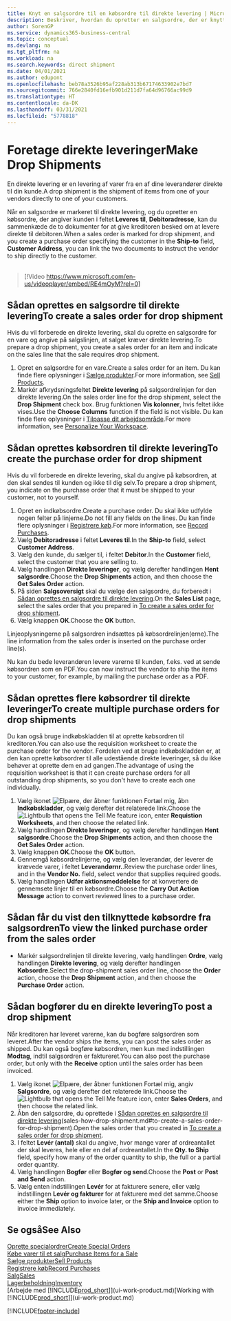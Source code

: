 ```yaml
---
title: Knyt en salgsordre til en købsordre til direkte levering | Microsoft Docs
description: Beskriver, hvordan du opretter en salgsordre, der er knyttet til en købsordre for at muliggøre levering direkte fra leverandøren til kunden.
author: SorenGP
ms.service: dynamics365-business-central
ms.topic: conceptual
ms.devlang: na
ms.tgt_pltfrm: na
ms.workload: na
ms.search.keywords: direct shipment
ms.date: 04/01/2021
ms.author: edupont
ms.openlocfilehash: beb78a3526b95af228ab313b67174633902e7bd7
ms.sourcegitcommit: 766e2840fd16efb901d211d7fa64d96766ac99d9
ms.translationtype: HT
ms.contentlocale: da-DK
ms.lasthandoff: 03/31/2021
ms.locfileid: "5778818"
---
```

# <a name="make-drop-shipments"></a><span data-ttu-id="42a06-103">Foretage direkte leveringer</span><span class="sxs-lookup"><span data-stu-id="42a06-103">Make Drop Shipments</span></span>

<span data-ttu-id="42a06-104">En direkte levering er en levering af varer fra en af dine leverandører direkte til din kunde.</span><span class="sxs-lookup"><span data-stu-id="42a06-104">A drop shipment is the shipment of items from one of your vendors directly to one of your customers.</span></span>

<span data-ttu-id="42a06-105">Når en salgsordre er markeret til direkte levering, og du opretter en købsordre, der angiver kunden i feltet **Leveres til**, **Debitoradresse**, kan du sammenkæde de to dokumenter for at give kreditoren besked om at levere direkte til debitoren.</span><span class="sxs-lookup"><span data-stu-id="42a06-105">When a sales order is marked for drop shipment, and you create a purchase order specifying the customer in the **Ship-to** field, **Customer Address**, you can link the two documents to instruct the vendor to ship directly to the customer.</span></span>
<br><br>  
  
> [!Video https://www.microsoft.com/en-us/videoplayer/embed/RE4mOyM?rel=0]

## <a name="to-create-a-sales-order-for-drop-shipment"></a><span data-ttu-id="42a06-106">Sådan oprettes en salgsordre til direkte levering</span><span class="sxs-lookup"><span data-stu-id="42a06-106">To create a sales order for drop shipment</span></span>

<span data-ttu-id="42a06-107">Hvis du vil forberede en direkte levering, skal du oprette en salgsordre for en vare og angive på salgslinjen, at salget kræver direkte levering.</span><span class="sxs-lookup"><span data-stu-id="42a06-107">To prepare a drop shipment, you create a sales order for an item and indicate on the sales line that the sale requires drop shipment.</span></span>

1. <span data-ttu-id="42a06-108">Opret en salgsordre for en vare.</span><span class="sxs-lookup"><span data-stu-id="42a06-108">Create a sales order for an item.</span></span> <span data-ttu-id="42a06-109">Du kan finde flere oplysninger i [Sælge produkter](sales-how-sell-products.md).</span><span class="sxs-lookup"><span data-stu-id="42a06-109">For more information, see [Sell Products](sales-how-sell-products.md).</span></span>
2. <span data-ttu-id="42a06-110">Markér afkrydsningsfeltet **Direkte levering** på salgsordrelinjen for den direkte levering.</span><span class="sxs-lookup"><span data-stu-id="42a06-110">On the sales order line for the drop shipment, select the **Drop Shipment** check box.</span></span> <span data-ttu-id="42a06-111">Brug funktionen **Vis kolonner**, hvis feltet ikke vises.</span><span class="sxs-lookup"><span data-stu-id="42a06-111">Use the **Choose Columns** function if the field is not visible.</span></span> <span data-ttu-id="42a06-112">Du kan finde flere oplysninger i [Tilpasse dit arbejdsområde](ui-personalization-user.md).</span><span class="sxs-lookup"><span data-stu-id="42a06-112">For more information, see [Personalize Your Workspace](ui-personalization-user.md).</span></span>

## <a name="to-create-the-purchase-order-for-drop-shipment"></a><span data-ttu-id="42a06-113">Sådan oprettes købsordren til direkte levering</span><span class="sxs-lookup"><span data-stu-id="42a06-113">To create the purchase order for drop shipment</span></span>

<span data-ttu-id="42a06-114">Hvis du vil forberede en direkte levering, skal du angive på købsordren, at den skal sendes til kunden og ikke til dig selv.</span><span class="sxs-lookup"><span data-stu-id="42a06-114">To prepare a drop shipment, you indicate on the purchase order that it must be shipped to your customer, not to yourself.</span></span>

1. <span data-ttu-id="42a06-115">Opret en indkøbsordre.</span><span class="sxs-lookup"><span data-stu-id="42a06-115">Create a purchase order.</span></span> <span data-ttu-id="42a06-116">Du skal ikke udfylde nogen felter på linjerne.</span><span class="sxs-lookup"><span data-stu-id="42a06-116">Do not fill any fields on the lines.</span></span> <span data-ttu-id="42a06-117">Du kan finde flere oplysninger i [Registrere køb](purchasing-how-record-purchases.md).</span><span class="sxs-lookup"><span data-stu-id="42a06-117">For more information, see [Record Purchases](purchasing-how-record-purchases.md).</span></span>
2. <span data-ttu-id="42a06-118">Vælg **Debitoradresse** i feltet **Leveres til**.</span><span class="sxs-lookup"><span data-stu-id="42a06-118">In the **Ship-to** field, select **Customer Address**.</span></span>
3. <span data-ttu-id="42a06-119">Vælg den kunde, du sælger til, i feltet **Debitor**.</span><span class="sxs-lookup"><span data-stu-id="42a06-119">In the **Customer** field, select the customer that you are selling to.</span></span>
4. <span data-ttu-id="42a06-120">Vælg handlingen **Direkte leveringer**, og vælg derefter handlingen **Hent salgsordre**.</span><span class="sxs-lookup"><span data-stu-id="42a06-120">Choose the **Drop Shipments** action, and then choose the **Get Sales Order** action.</span></span>
5. <span data-ttu-id="42a06-121">På siden **Salgsoversigt** skal du vælge den salgsordre, du forberedt i [Sådan oprettes en salgsordre til direkte levering](sales-how-drop-shipment.md#to-create-a-sales-order-for-drop-shipment).</span><span class="sxs-lookup"><span data-stu-id="42a06-121">On the **Sales List** page, select the sales order that you prepared in [To create a sales order for drop shipment](sales-how-drop-shipment.md#to-create-a-sales-order-for-drop-shipment).</span></span>
6. <span data-ttu-id="42a06-122">Vælg knappen **OK**.</span><span class="sxs-lookup"><span data-stu-id="42a06-122">Choose the **OK** button.</span></span>

<span data-ttu-id="42a06-123">Linjeoplysningerne på salgsordren indsættes på købsordrelinjen(erne).</span><span class="sxs-lookup"><span data-stu-id="42a06-123">The line information from the sales order is inserted on the purchase order line(s).</span></span>

<span data-ttu-id="42a06-124">Nu kan du bede leverandøren levere varerne til kunden, f.eks. ved at sende købsordren som en PDF.</span><span class="sxs-lookup"><span data-stu-id="42a06-124">You can now instruct the vendor to ship the items to your customer, for example, by mailing the purchase order as a PDF.</span></span>     

## <a name="to-create-multiple-purchase-orders-for-drop-shipments"></a><span data-ttu-id="42a06-125">Sådan oprettes flere købsordrer til direkte leveringer</span><span class="sxs-lookup"><span data-stu-id="42a06-125">To create multiple purchase orders for drop shipments</span></span>

<span data-ttu-id="42a06-126">Du kan også bruge indkøbskladden til at oprette købsordren til kreditoren.</span><span class="sxs-lookup"><span data-stu-id="42a06-126">You can also use the requisition worksheet to create the purchase order for the vendor.</span></span> <span data-ttu-id="42a06-127">Fordelen ved at bruge indkøbskladden er, at den kan oprette købsordrer til alle udestående direkte leveringer, så du ikke behøver at oprette dem en ad gangen.</span><span class="sxs-lookup"><span data-stu-id="42a06-127">The advantage of using the requisition worksheet is that it can create purchase orders for all outstanding drop shipments, so you don't have to create each one individually.</span></span>

1. <span data-ttu-id="42a06-128">Vælg ikonet ![Elpære, der åbner funktionen Fortæl mig](media/ui-search/search_small.png "Fortæl mig, hvad du vil foretage dig"), åbn **Indkøbskladder**, og vælg derefter det relaterede link.</span><span class="sxs-lookup"><span data-stu-id="42a06-128">Choose the ![Lightbulb that opens the Tell Me feature](media/ui-search/search_small.png "Tell me what you want to do") icon, enter **Requistion Worksheets**, and then choose the related link.</span></span>
2. <span data-ttu-id="42a06-129">Vælg handlingen **Direkte leveringer**, og vælg derefter handlingen **Hent salgsordre**.</span><span class="sxs-lookup"><span data-stu-id="42a06-129">Choose the **Drop Shipments** action, and then choose the **Get Sales Order** action.</span></span>
3. <span data-ttu-id="42a06-130">Vælg knappen **OK**.</span><span class="sxs-lookup"><span data-stu-id="42a06-130">Choose the **OK** button.</span></span>
4. <span data-ttu-id="42a06-131">Gennemgå købsordrelinjerne, og vælg den leverandør, der leverer de krævede varer, i feltet **Leverandørnr.**.</span><span class="sxs-lookup"><span data-stu-id="42a06-131">Review the purchase order lines, and in the **Vendor No.** field, select vendor that supplies required goods.</span></span> 
5. <span data-ttu-id="42a06-132">Vælg handlingen **Udfør aktionsmeddelelse** for at konvertere de gennemsete linjer til en købsordre.</span><span class="sxs-lookup"><span data-stu-id="42a06-132">Choose the **Carry Out Action Message** action to convert reviewed lines to a purchase order.</span></span>

## <a name="to-view-the-linked-purchase-order-from-the-sales-order"></a><span data-ttu-id="42a06-133">Sådan får du vist den tilknyttede købsordre fra salgsordren</span><span class="sxs-lookup"><span data-stu-id="42a06-133">To view the linked purchase order from the sales order</span></span>

* <span data-ttu-id="42a06-134">Markér salgsordrelinjen til direkte levering, vælg handlingen **Ordre**, vælg handlingen **Direkte levering**, og vælg derefter handlingen **Købsordre**.</span><span class="sxs-lookup"><span data-stu-id="42a06-134">Select the drop-shipment sales order line, choose the **Order** action, choose the **Drop Shipment** action, and then choose the **Purchase Order** action.</span></span>

## <a name="to-post-a-drop-shipment"></a><span data-ttu-id="42a06-135">Sådan bogfører du en direkte levering</span><span class="sxs-lookup"><span data-stu-id="42a06-135">To post a drop shipment</span></span>

<span data-ttu-id="42a06-136">Når kreditoren har leveret varerne, kan du bogføre salgsordren som leveret.</span><span class="sxs-lookup"><span data-stu-id="42a06-136">After the vendor ships the items, you can post the sales order as shipped.</span></span> <span data-ttu-id="42a06-137">Du kan også bogføre købsordren, men kun med indstillingen **Modtag**, indtil salgsordren er faktureret.</span><span class="sxs-lookup"><span data-stu-id="42a06-137">You can also post the purchase order, but only with the **Receive** option until the sales order has been invoiced.</span></span>

1. <span data-ttu-id="42a06-138">Vælg ikonet ![Elpære, der åbner funktionen Fortæl mig](media/ui-search/search_small.png "Fortæl mig, hvad du vil foretage dig"), angiv **Salgsordre**, og vælg derefter det relaterede link.</span><span class="sxs-lookup"><span data-stu-id="42a06-138">Choose the ![Lightbulb that opens the Tell Me feature](media/ui-search/search_small.png "Tell me what you want to do") icon, enter **Sales Orders**, and then choose the related link.</span></span>
2. <span data-ttu-id="42a06-139">Åbn den salgsordre, du oprettede i [Sådan oprettes en salgsordre til direkte levering](#to-create-a-sales-order-for-drop-shipment)(sales-how-drop-shipment.md#to-create-a-sales-order-for-drop-shipment).</span><span class="sxs-lookup"><span data-stu-id="42a06-139">Open the sales order that you created in [To create a sales order for drop shipment](#to-create-a-sales-order-for-drop-shipment).</span></span>
3. <span data-ttu-id="42a06-140">I feltet **Levér (antal)** skal du angive, hvor mange varer af ordreantallet der skal leveres, hele eller en del af ordreantallet.</span><span class="sxs-lookup"><span data-stu-id="42a06-140">In the **Qty. to Ship** field, specify how many of the order quantity to ship, the full or a partial order quantity.</span></span>
4. <span data-ttu-id="42a06-141">Vælg handlingen **Bogfør** eller **Bogfør og send**.</span><span class="sxs-lookup"><span data-stu-id="42a06-141">Choose the **Post** or **Post and Send** action.</span></span>
5. <span data-ttu-id="42a06-142">Vælg enten indstillingen **Levér** for at fakturere senere, eller vælg indstillingen **Levér og fakturer** for at fakturere med det samme.</span><span class="sxs-lookup"><span data-stu-id="42a06-142">Choose either the **Ship** option to invoice later, or the **Ship and Invoice** option to invoice immediately.</span></span>

## <a name="see-also"></a><span data-ttu-id="42a06-143">Se også</span><span class="sxs-lookup"><span data-stu-id="42a06-143">See Also</span></span>

[<span data-ttu-id="42a06-144">Oprette specialordrer</span><span class="sxs-lookup"><span data-stu-id="42a06-144">Create Special Orders</span></span>](sales-how-to-create-special-orders.md)  
[<span data-ttu-id="42a06-145">Købe varer til et salg</span><span class="sxs-lookup"><span data-stu-id="42a06-145">Purchase Items for a Sale</span></span>](purchasing-how-purchase-products-sale.md)  
[<span data-ttu-id="42a06-146">Sælge produkter</span><span class="sxs-lookup"><span data-stu-id="42a06-146">Sell Products</span></span>](sales-how-sell-products.md)  
[<span data-ttu-id="42a06-147">Registrere køb</span><span class="sxs-lookup"><span data-stu-id="42a06-147">Record Purchases</span></span>](purchasing-how-record-purchases.md)  
[<span data-ttu-id="42a06-148">Salg</span><span class="sxs-lookup"><span data-stu-id="42a06-148">Sales</span></span>](sales-manage-sales.md)  
[<span data-ttu-id="42a06-149">Lagerbeholdning</span><span class="sxs-lookup"><span data-stu-id="42a06-149">Inventory</span></span>](inventory-manage-inventory.md)  
<span data-ttu-id="42a06-150">[Arbejde med [!INCLUDE[prod_short](includes/prod_short.md)]](ui-work-product.md)</span><span class="sxs-lookup"><span data-stu-id="42a06-150">[Working with [!INCLUDE[prod_short](includes/prod_short.md)]](ui-work-product.md)</span></span>


[!INCLUDE[footer-include](includes/footer-banner.md)]